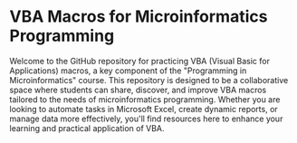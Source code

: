 # VBA Macros for Microinformatics Programming

Welcome to the GitHub repository for practicing VBA (Visual Basic for Applications) macros, a key component of the "Programming in Microinformatics" course. This repository is designed to be a collaborative space where students can share, discover, and improve VBA macros tailored to the needs of microinformatics programming. Whether you are looking to automate tasks in Microsoft Excel, create dynamic reports, or manage data more effectively, you'll find resources here to enhance your learning and practical application of VBA.